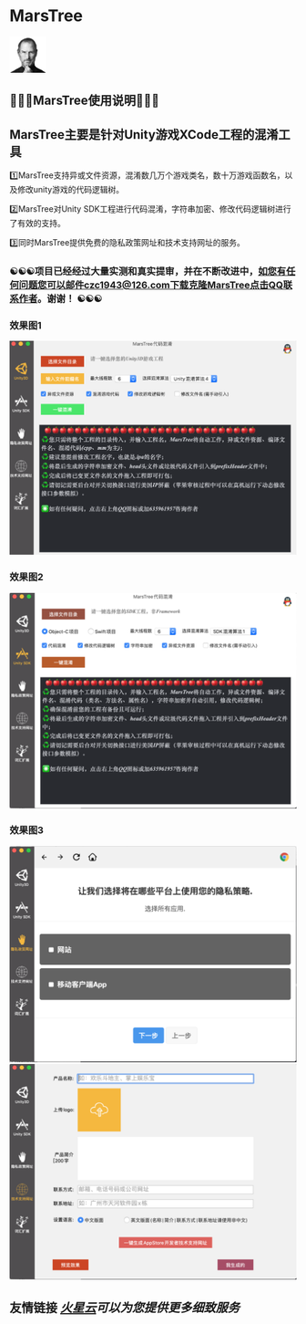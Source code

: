 # MarsTree
  ![网络不佳，再次刷新显示图片](https://github.com/CoderChan/MarsTree/blob/master/%E4%BB%8B%E7%BB%8D%E5%9B%BE/logo.png?raw=true)
## 🍎🍎🍎MarsTree使用说明🍎🍎🍎
 ## MarsTree主要是针对Unity游戏XCode工程的混淆工具 
 
 1️⃣MarsTree支持异或文件资源，混淆数几万个游戏类名，数十万游戏函数名，以及修改unity游戏的代码逻辑树。  
 
 2️⃣MarsTree对Unity SDK工程进行代码混淆，字符串加密、修改代码逻辑树进行了有效的支持。  
 
 3️⃣同时MarsTree提供免费的隐私政策网址和技术支持网址的服务。 
 
 ### ☯️☯️☯️项目已经经过大量实测和真实提审，并在不断改进中，如您有任何问题您可以邮件czc1943@126.com下载克隆MarsTree点击QQ联系作者。谢谢！   ☯️☯️☯️
 
 
 ### 效果图1
 ![网络不佳，再次刷新显示图片](https://github.com/CoderChan/MarsTree/blob/master/%E4%BB%8B%E7%BB%8D%E5%9B%BE/1.png?raw=true)
 ### 效果图2
 ![网络不佳，再次刷新显示图片](https://github.com/CoderChan/MarsTree/blob/master/%E4%BB%8B%E7%BB%8D%E5%9B%BE/2.png?raw=true)
 ### 效果图3
 ![网络不佳，再次刷新显示图片](https://github.com/CoderChan/MarsTree/blob/master/%E4%BB%8B%E7%BB%8D%E5%9B%BE/3.png?raw=true)
  ![网络不佳，再次刷新显示图片](https://github.com/CoderChan/MarsTree/blob/master/%E4%BB%8B%E7%BB%8D%E5%9B%BE/4.png?raw=true)

## 友情链接  *[火星云](https://www.gshun.top/)可以为您提供更多细致服务*
